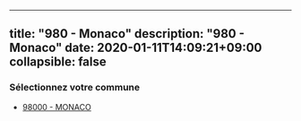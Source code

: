 
---
title: "980 - Monaco"
description: "980 - Monaco"
date: 2020-01-11T14:09:21+09:00
collapsible: false
---

### Sélectionnez votre commune

- [98000 	- MONACO](/commune/980/98000_monaco)

